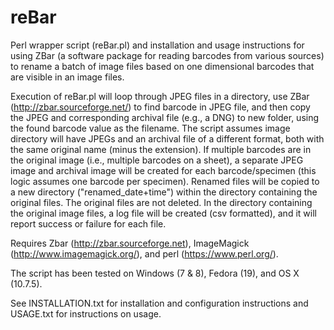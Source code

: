 # reBar
Perl wrapper script (reBar.pl) and installation and usage instructions for using ZBar (a software package for reading barcodes from various sources) to rename a batch of image files based on one dimensional barcodes that are visible in an image files.

Execution of reBar.pl will loop through JPEG files in a directory, use ZBar (http://zbar.sourceforge.net/) to find barcode in JPEG file, and then copy the JPEG and corresponding archival file (e.g., a DNG) to new folder, using the found barcode value as the filename. The script assumes image directory will have JPEGs and an archival file of a different format, both with the same original name (minus the extension). If multiple barcodes are in the original image (i.e., multiple barcodes on a sheet), a separate JPEG image and archival image will be created for each barcode/specimen (this logic assumes one barcode per specimen). Renamed files will be copied to a new directory ("renamed_date+time") within the directory containing the original files. The original files are not deleted. In the directory containing the original image files, a log file will be created (csv formatted), and it will report success or failure for each file.

Requires Zbar (http://zbar.sourceforge.net), ImageMagick (http://www.imagemagick.org/), and perl (https://www.perl.org/).

The script has been tested on Windows (7 & 8), Fedora (19), and OS X (10.7.5).

See INSTALLATION.txt for installation and configuration instructions and USAGE.txt for instructions on usage.
